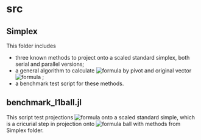 # src

## Simplex
This folder includes
- three known methods to project onto a scaled standard simplex, both serial and parallel versions;
- a general algorithm to calculate ![formula](https://render.githubusercontent.com/render/math?math=v^*) by pivot and original vector ![formula](https://render.githubusercontent.com/render/math?math=d) ;
- a benchmark test script for these methods.

## benchmark_l1ball.jl
This script test projections ![formula](https://render.githubusercontent.com/render/math?math=|d|) onto a scaled standard simple, which is a cricurial step in projection onto ![formula](https://render.githubusercontent.com/render/math?math=\ell_1) ball with methods from Simplex folder.
